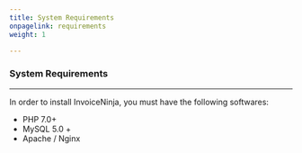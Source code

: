 ```yaml
---
title: System Requirements
onpagelink: requirements
weight: 1

---
```


### System Requirements
-------------------

In order to install InvoiceNinja, you must have the following softwares:

- PHP 7.0+
- MySQL 5.0 +
- Apache / Nginx
 